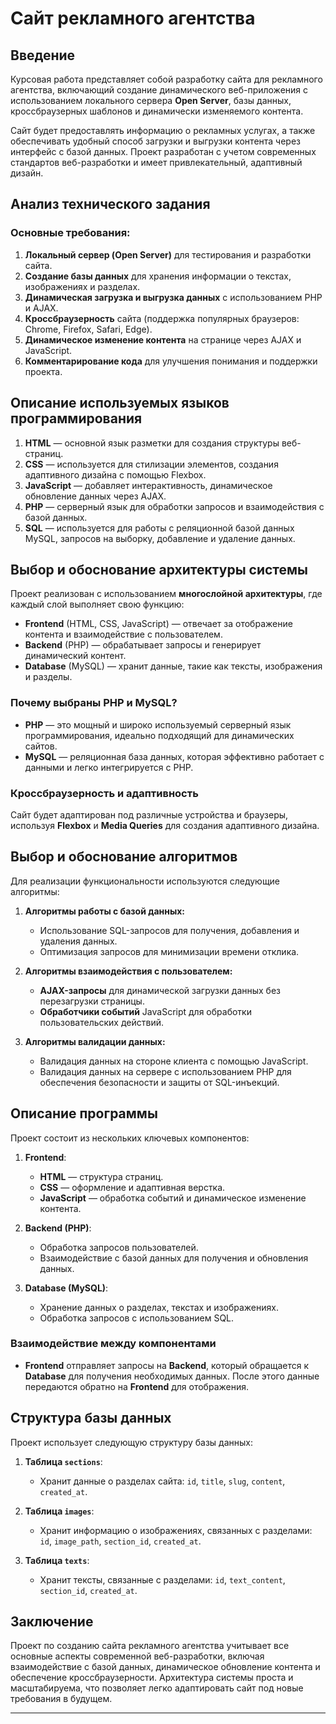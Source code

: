 # Сайт рекламного агентства

## Введение

Курсовая работа представляет собой разработку сайта для рекламного агентства, включающий создание динамического веб-приложения с использованием локального сервера **Open Server**, базы данных, кроссбраузерных шаблонов и динамически изменяемого контента. 

Сайт будет предоставлять информацию о рекламных услугах, а также обеспечивать удобный способ загрузки и выгрузки контента через интерфейс с базой данных. Проект разработан с учетом современных стандартов веб-разработки и имеет привлекательный, адаптивный дизайн.

## Анализ технического задания

### Основные требования:
1. **Локальный сервер (Open Server)** для тестирования и разработки сайта.
2. **Создание базы данных** для хранения информации о текстах, изображениях и разделах.
3. **Динамическая загрузка и выгрузка данных** с использованием PHP и AJAX.
4. **Кроссбраузерность** сайта (поддержка популярных браузеров: Chrome, Firefox, Safari, Edge).
5. **Динамическое изменение контента** на странице через AJAX и JavaScript.
6. **Комментарирование кода** для улучшения понимания и поддержки проекта.

## Описание используемых языков программирования

1. **HTML** — основной язык разметки для создания структуры веб-страниц.
2. **CSS** — используется для стилизации элементов, создания адаптивного дизайна с помощью Flexbox.
3. **JavaScript** — добавляет интерактивность, динамическое обновление данных через AJAX.
4. **PHP** — серверный язык для обработки запросов и взаимодействия с базой данных.
5. **SQL** — используется для работы с реляционной базой данных MySQL, запросов на выборку, добавление и удаление данных.

## Выбор и обоснование архитектуры системы

Проект реализован с использованием **многослойной архитектуры**, где каждый слой выполняет свою функцию:

- **Frontend** (HTML, CSS, JavaScript) — отвечает за отображение контента и взаимодействие с пользователем.
- **Backend** (PHP) — обрабатывает запросы и генерирует динамический контент.
- **Database** (MySQL) — хранит данные, такие как тексты, изображения и разделы.

### Почему выбраны PHP и MySQL?
- **PHP** — это мощный и широко используемый серверный язык программирования, идеально подходящий для динамических сайтов.
- **MySQL** — реляционная база данных, которая эффективно работает с данными и легко интегрируется с PHP.

### Кроссбраузерность и адаптивность
Сайт будет адаптирован под различные устройства и браузеры, используя **Flexbox** и **Media Queries** для создания адаптивного дизайна.

## Выбор и обоснование алгоритмов

Для реализации функциональности используются следующие алгоритмы:

1. **Алгоритмы работы с базой данных:**
   - Использование SQL-запросов для получения, добавления и удаления данных.
   - Оптимизация запросов для минимизации времени отклика.

2. **Алгоритмы взаимодействия с пользователем:**
   - **AJAX-запросы** для динамической загрузки данных без перезагрузки страницы.
   - **Обработчики событий** JavaScript для обработки пользовательских действий.

3. **Алгоритмы валидации данных:**
   - Валидация данных на стороне клиента с помощью JavaScript.
   - Валидация данных на сервере с использованием PHP для обеспечения безопасности и защиты от SQL-инъекций.

## Описание программы

Проект состоит из нескольких ключевых компонентов:

1. **Frontend**:
   - **HTML** — структура страниц.
   - **CSS** — оформление и адаптивная верстка.
   - **JavaScript** — обработка событий и динамическое изменение контента.

2. **Backend (PHP)**:
   - Обработка запросов пользователей.
   - Взаимодействие с базой данных для получения и обновления данных.

3. **Database (MySQL)**:
   - Хранение данных о разделах, текстах и изображениях.
   - Обработка запросов с использованием SQL.

### Взаимодействие между компонентами

- **Frontend** отправляет запросы на **Backend**, который обращается к **Database** для получения необходимых данных. После этого данные передаются обратно на **Frontend** для отображения.

## Структура базы данных

Проект использует следующую структуру базы данных:

1. **Таблица `sections`**:
   - Хранит данные о разделах сайта: `id`, `title`, `slug`, `content`, `created_at`.

2. **Таблица `images`**:
   - Хранит информацию о изображениях, связанных с разделами: `id`, `image_path`, `section_id`, `created_at`.

3. **Таблица `texts`**:
   - Хранит тексты, связанные с разделами: `id`, `text_content`, `section_id`, `created_at`.

## Заключение

Проект по созданию сайта рекламного агентства учитывает все основные аспекты современной веб-разработки, включая взаимодействие с базой данных, динамическое обновление контента и обеспечение кроссбраузерности. Архитектура системы проста и масштабируема, что позволяет легко адаптировать сайт под новые требования в будущем.

---
